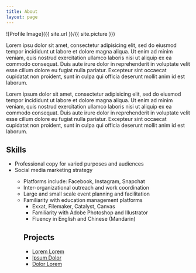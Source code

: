 ```yaml
---
title: About
layout: page
---
```

![Profile Image]({{ site.url }}/{{ site.picture }})

<p>Lorem ipsu dolor sit amet, consectetur adipisicing elit, sed do eiusmod
tempor incididunt ut labore et dolore magna aliqua. Ut enim ad minim veniam,
quis nostrud exercitation ullamco laboris nisi ut aliquip ex ea commodo
consequat. Duis aute irure dolor in reprehenderit in voluptate velit esse
cillum dolore eu fugiat nulla pariatur. Excepteur sint occaecat cupidatat non
proident, sunt in culpa qui officia deserunt mollit anim id est laborum.</p>

<p>Lorem ipsum dolor sit amet, consectetur adipisicing elit, sed do eiusmod
tempor incididunt ut labore et dolore magna aliqua. Ut enim ad minim veniam,
quis nostrud exercitation ullamco laboris nisi ut aliquip ex ea commodo
consequat. Duis aute irure dolor in reprehenderit in voluptate velit esse
cillum dolore eu fugiat nulla pariatur. Excepteur sint occaecat cupidatat non
proident, sunt in culpa qui officia deserunt mollit anim id est laborum.</p>


<h2>Skills</h2>

<ul class="skill-list">
	<li>Professional copy for varied purposes and audiences</li>
	<li>Social media marketing strategy</li>
	<ul>
	<li>Platforms include: Facebook, Instagram, Snapchat</li>
	<li>Inter-organizational outreach and work coordination</li>
	<li>Large and small scale event planning and facilitation</li>
	<li>Familiarity with education management platforms
	<ul>
	<li>Exxat, Filemaker, Catalyst, Canvas</li>
	<li>Familiarity with Adobe Photoshop and Illustrator</li>
	<li>Fluency in English and Chinese (Mandarin)</li>
</ul>

<h2>Projects</h2>

<ul>
	<li><a href="https://github.com/">Lorem Lorem</a></li>
	<li><a href="https://github.com/">Ipsum Dolor</a></li>
	<li><a href="https://github.com/">Dolor Lorem</a></li>
</ul>

